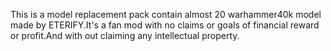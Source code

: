 This is a model replacement pack contain almost 20 warhammer40k model made by ETERIFY.It's a fan mod with no claims or goals of financial reward or profit.And with out claiming any intellectual property.
